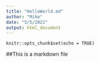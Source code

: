 ```yaml
---
title: "HelloWorld.md"
author: "Mike"
date: "5/5/2021"
output: html_document
---
```


```{r setup, include=FALSE}
knitr::opts_chunk$set(echo = TRUE)
```

##This is a markdown file
